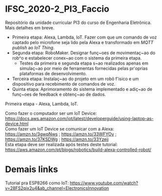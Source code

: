 # IFSC_2020-2_PI3_Faccio
Repositório da unidade curricular PI3 do curso de Engenharia Eletrônica. Mais detalhes em breve.

- Primeira etapa: Alexa, Lambda, IoT. Fazer com que um comando de voz captado pelo microfone seja lido pela Alexa e transformado em *MQTT publish* ao *IoT Thing*.
- Segunda etapa: RoboMaker. Designar funç~oes de movimentaç~ao do rob^o e estabelecer conex~ao com o sistema da primeira etapa.
  - Testes da primeira e segunda etapa s~ao realizados apenas em simulaç~ao por meio de ferramentas fornecidas pelas pr'oprias plataformas de desenvolvimento.
- Terceira etapa: Instalaç~ao do projeto em um robô f'isico e um dispositivo para recebimento de comandos de voz.
- Quinta etapa: Aprimoramento do sistema implementado e adiç~ao de funç~oes de feedback e obtenç~ao de dados.

Primeira etapa - Alexa, Lambda, IoT.  



Como fazer o computador ser um IoT Device: https://docs.aws.amazon.com/iot/latest/developerguide/using-laptop-as-device.html  
Como fazer um IoT Device se comunicar com a Alexa: https://amzn.to/3gwpNws ; https://amzn.to/33WFYOy ; https://amzn.to/37KSDWg ; https://amzn.to/33Yzejj  
Esta etapa deve ser realizada após testes deste tutorial: https://aws.amazon.com/pt/blogs/robotics/build-alexa-controlled-robot/  






# Demais links
Tutorial pra ESP8266 como IoT: https://www.youtube.com/watch?v=28FS2qix2u4&ab_channel=ElectronicsInnovation

